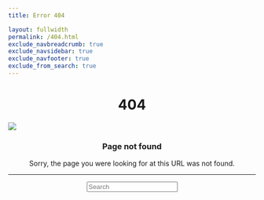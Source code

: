 ```yaml
---
title: Error 404

layout: fullwidth
permalink: /404.html
exclude_navbreadcrumb: true
exclude_navsidebar: true
exclude_navfooter: true
exclude_from_search: true
---
```



<h1 style="text-align: center;"><span>404</span></h1>
<div class="center">
    <img src="https://cdn2.hubspot.net/hubfs/2307117/assets/404.png">
</div>
<h3 style="text-align: center;">Page not found</h3>
<div style="text-align: center;">Sorry, the page you were looking for at this URL was not found.</div>
<hr>
<div style="text-align: center;">
<form action="/search" class="form-inline search">
    <div class="input-group">
        <span class="input-group-addon"><i class="fa fa-search fa-fw"></i></span>
        <input class="form-control input-sm" name="q" type="text" placeholder="Search" id="tipue_search_input" pattern=".{3,}" title="At least 3 characters" required>
    </div>
</form>
</div>

